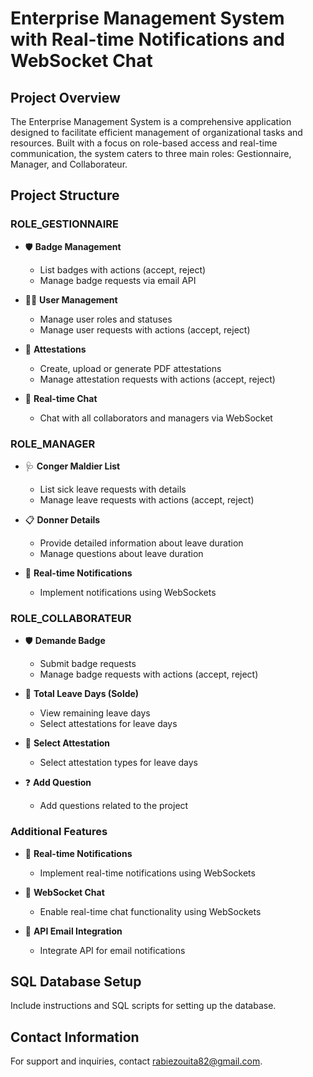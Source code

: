 # Enterprise Management System with Real-time Notifications and WebSocket Chat

## Project Overview
The Enterprise Management System is a comprehensive application designed to facilitate efficient management of organizational tasks and resources. Built with a focus on role-based access and real-time communication, the system caters to three main roles: Gestionnaire, Manager, and Collaborateur.
## Project Structure

### ROLE_GESTIONNAIRE
- 🛡️ **Badge Management**
  - List badges with actions (accept, reject)
  - Manage badge requests via email API

- 🧑‍💼 **User Management**
  - Manage user roles and statuses
  - Manage user requests with actions (accept, reject)

- 📜 **Attestations**
  - Create, upload or generate PDF attestations
  - Manage attestation requests with actions (accept, reject)

- 💬 **Real-time Chat**
  - Chat with all collaborators and managers via WebSocket

### ROLE_MANAGER
- 🩺 **Conger Maldier List**
  - List sick leave requests with details
  - Manage leave requests with actions (accept, reject)

- 📋 **Donner Details**
  - Provide detailed information about leave duration
  - Manage questions about leave duration

- 📢 **Real-time Notifications**
  - Implement notifications using WebSockets

### ROLE_COLLABORATEUR
- 🛡️ **Demande Badge**
  - Submit badge requests
  - Manage badge requests with actions (accept, reject)

- 📅 **Total Leave Days (Solde)**
  - View remaining leave days
  - Select attestations for leave days

- 📄 **Select Attestation**
  - Select attestation types for leave days

- ❓ **Add Question**
  - Add questions related to the project

### Additional Features
- 📢 **Real-time Notifications**
  - Implement real-time notifications using WebSockets

- 💬 **WebSocket Chat**
  - Enable real-time chat functionality using WebSockets

- 📧 **API Email Integration**
  - Integrate API for email notifications

## SQL Database Setup
Include instructions and SQL scripts for setting up the database.

## Contact Information
For support and inquiries, contact [rabiezouita82@gmail.com](rabiezouita82@gmail.com).
